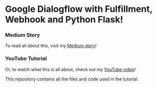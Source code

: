 # Google Dialogflow with Fulfillment, Webhook and Python Flask!

### Medium Story
To read all about this, visit my [Medium story](https://marcusyatim.medium.com/google-dialogflow-with-fulfillment-webhook-and-python-flask-6b3c44dbeef0)!
### YouTube Tutorial
Or, to watch what this is all about, check out my [YouTube video](https://youtu.be/6FBIpoxt1O4)!

This repository contains all the files and code used in the tutorial.
